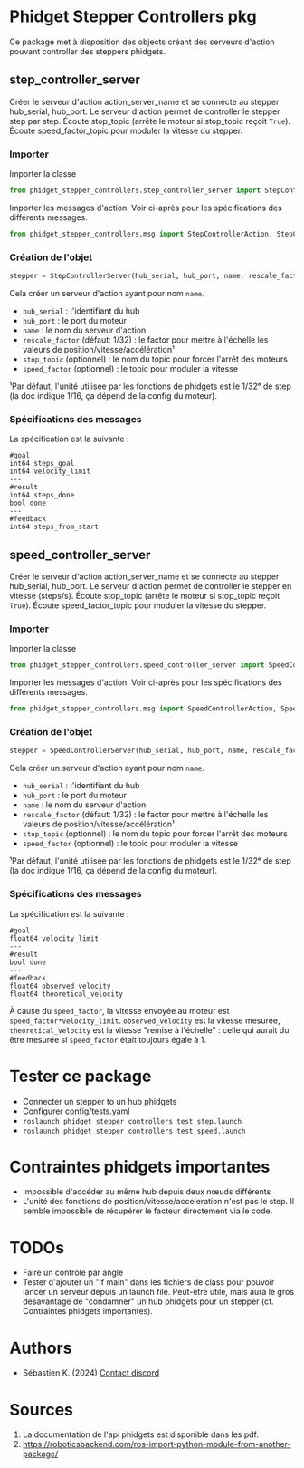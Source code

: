 # Phidget Stepper Controllers pkg

Ce package met à disposition des objects créant des serveurs d'action pouvant controller des steppers phidgets.

## step_controller_server

Créer le serveur d'action action_server_name et se connecte au stepper hub_serial, hub_port. Le serveur d'action
permet de controller le stepper step par step. Écoute stop_topic (arrête le moteur si stop_topic reçoit `True`).
Écoute speed_factor_topic pour moduler la vitesse du stepper.

### Importer

Importer la classe
```python
from phidget_stepper_controllers.step_controller_server import StepControllerServer
```

Importer les messages d'action. Voir ci-après pour les spécifications des différents messages.
```python
from phidget_stepper_controllers.msg import StepControllerAction, StepControllerGoal, StepControllerResult, StepControllerFeedback
```

### Création de l'objet

```python
stepper = StepControllerServer(hub_serial, hub_port, name, rescale_factor, stop_topic, speed_factor)
```

Cela créer un serveur d'action ayant pour nom `name`.

 - `hub_serial` : l'identifiant du hub
 - `hub_port` : le port du moteur
 - `name` : le nom du serveur d'action
 - `rescale_factor` (défaut: 1/32) : le factor pour mettre à l'échelle les valeurs de position/vitesse/accélération¹
 - `stop_topic` (optionnel) : le nom du topic pour forcer l'arrêt des moteurs
 - `speed_factor` (optionnel) : le topic pour moduler la vitesse

¹Par défaut, l'unité utilisée par les fonctions de phidgets est le 1/32ᵉ de step (la doc indique 1/16, 
ça dépend de la config du moteur).

### Spécifications des messages

La spécification est la suivante :
```
#goal
int64 steps_goal
int64 velocity_limit
---
#result
int64 steps_done
bool done
---
#feedback
int64 steps_from_start
```

## speed_controller_server

Créer le serveur d'action action_server_name et se connecte au stepper hub_serial, hub_port. Le serveur d'action
permet de controller le stepper en vitesse (steps/s). Écoute stop_topic (arrête le moteur si stop_topic reçoit `True`).
Écoute speed_factor_topic pour moduler la vitesse du stepper.

### Importer

Importer la classe
```python
from phidget_stepper_controllers.speed_controller_server import SpeedControllerServer
```

Importer les messages d'action. Voir ci-après pour les spécifications des différents messages.
```python
from phidget_stepper_controllers.msg import SpeedControllerAction, SpeedControllerGoal, SpeedControllerResult, SpeedControllerFeedback
```

### Création de l'objet

```python
stepper = SpeedControllerServer(hub_serial, hub_port, name, rescale_factor, stop_topic, speed_factor)
```

Cela créer un serveur d'action ayant pour nom `name`.

 - `hub_serial` : l'identifiant du hub
 - `hub_port` : le port du moteur
 - `name` : le nom du serveur d'action
 - `rescale_factor` (défaut: 1/32) : le factor pour mettre à l'échelle les valeurs de position/vitesse/accélération¹
 - `stop_topic` (optionnel) : le nom du topic pour forcer l'arrêt des moteurs
 - `speed_factor` (optionnel) : le topic pour moduler la vitesse

¹Par défaut, l'unité utilisée par les fonctions de phidgets est le 1/32ᵉ de step (la doc indique 1/16, 
ça dépend de la config du moteur).

### Spécifications des messages

La spécification est la suivante :
```
#goal
float64 velocity_limit
---
#result
bool done
---
#feedback
float64 observed_velocity
float64 theoretical_velocity
```

À cause du `speed_factor`, la vitesse envoyée au moteur est `speed_factor*velocity_limit`. `observed_velocity` est la
vitesse mesurée, `theoretical_velocity` est la vitesse "remise à l'échelle" : celle qui aurait du être mesurée si
`speed_factor` était toujours égale à 1.

# Tester ce package

- Connecter un stepper to un hub phidgets
- Configurer config/tests.yaml
- `roslaunch phidget_stepper_controllers test_step.launch`
- `roslaunch phidget_stepper_controllers test_speed.launch`

# Contraintes phidgets importantes

- Impossible d'accéder au même hub depuis deux nœuds différents
- L'unité des fonctions de position/vitesse/acceleration n'est pas le step. Il semble impossible de récupérer le
facteur directement via le code.

# TODOs

- Faire un contrôle par angle
- Tester d'ajouter un "if main" dans les fichiers de class pour pouvoir lancer un serveur depuis un launch file.
Peut-être utile, mais aura le gros désavantage de "condamner" un hub phidgets pour un stepper (cf. Contraintes phidgets importantes).

# Authors

- Sébastien K. (2024) [Contact discord](Séb#4135)

# Sources

1) La documentation de l'api phidgets est disponible dans les pdf.
2) https://roboticsbackend.com/ros-import-python-module-from-another-package/